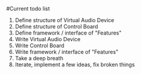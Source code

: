 #Current todo list
1. Define structure of Virtual Audio Device
2. Define structure of Control Board
3. Define framework / interface of "Features"
4. Write Virtual Audio Device
5. Write Control Board
6. Write framework / interface of "Features"
7. Take a deep breath
8. Iterate, implement a few ideas, fix broken things
